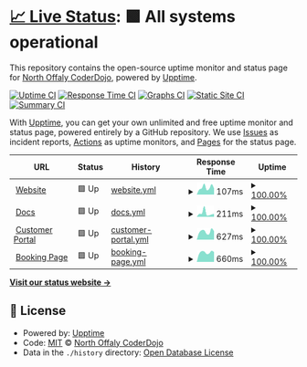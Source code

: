 # [📈 Live Status](https://status.northoffalydojo.xyz): <!--live status--> **🟩 All systems operational**

This repository contains the open-source uptime monitor and status page for [North Offaly CoderDojo](https://northoffalydojo.xyz), powered by [Upptime](https://github.com/upptime/upptime).

[![Uptime CI](https://github.com/northoffalydojo/status/workflows/Uptime%20CI/badge.svg)](https://github.com/northoffalydojo/status/actions?query=workflow%3A%22Uptime+CI%22)
[![Response Time CI](https://github.com/northoffalydojo/status/workflows/Response%20Time%20CI/badge.svg)](https://github.com/northoffalydojo/status/actions?query=workflow%3A%22Response+Time+CI%22)
[![Graphs CI](https://github.com/northoffalydojo/status/workflows/Graphs%20CI/badge.svg)](https://github.com/northoffalydojo/status/actions?query=workflow%3A%22Graphs+CI%22)
[![Static Site CI](https://github.com/northoffalydojo/status/workflows/Static%20Site%20CI/badge.svg)](https://github.com/northoffalydojo/status/actions?query=workflow%3A%22Static+Site+CI%22)
[![Summary CI](https://github.com/northoffalydojo/status/workflows/Summary%20CI/badge.svg)](https://github.com/northoffalydojo/status/actions?query=workflow%3A%22Summary+CI%22)

With [Upptime](https://upptime.js.org), you can get your own unlimited and free uptime monitor and status page, powered entirely by a GitHub repository. We use [Issues](https://github.com/northoffalydojo/status/issues) as incident reports, [Actions](https://github.com/northoffalydojo/status/actions) as uptime monitors, and [Pages](https://status.northoffalydojo.xyz) for the status page.

<!--start: status pages-->
<!-- This summary is generated by Upptime (https://github.com/upptime/upptime) -->
<!-- Do not edit this manually, your changes will be overwritten -->
<!-- prettier-ignore -->
| URL | Status | History | Response Time | Uptime |
| --- | ------ | ------- | ------------- | ------ |
| <img alt="" src="https://favicons.githubusercontent.com/northoffalydojo.xyz" height="13"> [Website](https://northoffalydojo.xyz) | 🟩 Up | [website.yml](https://github.com/northoffalydojo/statuspage/commits/HEAD/history/website.yml) | <details><summary><img alt="Response time graph" src="./graphs/website/response-time-week.png" height="20"> 107ms</summary><br><a href="https://status.northoffalydojo.xyz/history/website"><img alt="Response time 122" src="https://img.shields.io/endpoint?url=https%3A%2F%2Fraw.githubusercontent.com%2Fnorthoffalydojo%2Fstatuspage%2FHEAD%2Fapi%2Fwebsite%2Fresponse-time.json"></a><br><a href="https://status.northoffalydojo.xyz/history/website"><img alt="24-hour response time 95" src="https://img.shields.io/endpoint?url=https%3A%2F%2Fraw.githubusercontent.com%2Fnorthoffalydojo%2Fstatuspage%2FHEAD%2Fapi%2Fwebsite%2Fresponse-time-day.json"></a><br><a href="https://status.northoffalydojo.xyz/history/website"><img alt="7-day response time 107" src="https://img.shields.io/endpoint?url=https%3A%2F%2Fraw.githubusercontent.com%2Fnorthoffalydojo%2Fstatuspage%2FHEAD%2Fapi%2Fwebsite%2Fresponse-time-week.json"></a><br><a href="https://status.northoffalydojo.xyz/history/website"><img alt="30-day response time 110" src="https://img.shields.io/endpoint?url=https%3A%2F%2Fraw.githubusercontent.com%2Fnorthoffalydojo%2Fstatuspage%2FHEAD%2Fapi%2Fwebsite%2Fresponse-time-month.json"></a><br><a href="https://status.northoffalydojo.xyz/history/website"><img alt="1-year response time 122" src="https://img.shields.io/endpoint?url=https%3A%2F%2Fraw.githubusercontent.com%2Fnorthoffalydojo%2Fstatuspage%2FHEAD%2Fapi%2Fwebsite%2Fresponse-time-year.json"></a></details> | <details><summary><a href="https://status.northoffalydojo.xyz/history/website">100.00%</a></summary><a href="https://status.northoffalydojo.xyz/history/website"><img alt="All-time uptime 99.99%" src="https://img.shields.io/endpoint?url=https%3A%2F%2Fraw.githubusercontent.com%2Fnorthoffalydojo%2Fstatuspage%2FHEAD%2Fapi%2Fwebsite%2Fuptime.json"></a><br><a href="https://status.northoffalydojo.xyz/history/website"><img alt="24-hour uptime 100.00%" src="https://img.shields.io/endpoint?url=https%3A%2F%2Fraw.githubusercontent.com%2Fnorthoffalydojo%2Fstatuspage%2FHEAD%2Fapi%2Fwebsite%2Fuptime-day.json"></a><br><a href="https://status.northoffalydojo.xyz/history/website"><img alt="7-day uptime 100.00%" src="https://img.shields.io/endpoint?url=https%3A%2F%2Fraw.githubusercontent.com%2Fnorthoffalydojo%2Fstatuspage%2FHEAD%2Fapi%2Fwebsite%2Fuptime-week.json"></a><br><a href="https://status.northoffalydojo.xyz/history/website"><img alt="30-day uptime 99.98%" src="https://img.shields.io/endpoint?url=https%3A%2F%2Fraw.githubusercontent.com%2Fnorthoffalydojo%2Fstatuspage%2FHEAD%2Fapi%2Fwebsite%2Fuptime-month.json"></a><br><a href="https://status.northoffalydojo.xyz/history/website"><img alt="1-year uptime 99.99%" src="https://img.shields.io/endpoint?url=https%3A%2F%2Fraw.githubusercontent.com%2Fnorthoffalydojo%2Fstatuspage%2FHEAD%2Fapi%2Fwebsite%2Fuptime-year.json"></a></details>
| <img alt="" src="https://favicons.githubusercontent.com/support.northoffalydojo.xyz" height="13"> [Docs](https://support.northoffalydojo.xyz) | 🟩 Up | [docs.yml](https://github.com/northoffalydojo/statuspage/commits/HEAD/history/docs.yml) | <details><summary><img alt="Response time graph" src="./graphs/docs/response-time-week.png" height="20"> 211ms</summary><br><a href="https://status.northoffalydojo.xyz/history/docs"><img alt="Response time 263" src="https://img.shields.io/endpoint?url=https%3A%2F%2Fraw.githubusercontent.com%2Fnorthoffalydojo%2Fstatuspage%2FHEAD%2Fapi%2Fdocs%2Fresponse-time.json"></a><br><a href="https://status.northoffalydojo.xyz/history/docs"><img alt="24-hour response time 170" src="https://img.shields.io/endpoint?url=https%3A%2F%2Fraw.githubusercontent.com%2Fnorthoffalydojo%2Fstatuspage%2FHEAD%2Fapi%2Fdocs%2Fresponse-time-day.json"></a><br><a href="https://status.northoffalydojo.xyz/history/docs"><img alt="7-day response time 211" src="https://img.shields.io/endpoint?url=https%3A%2F%2Fraw.githubusercontent.com%2Fnorthoffalydojo%2Fstatuspage%2FHEAD%2Fapi%2Fdocs%2Fresponse-time-week.json"></a><br><a href="https://status.northoffalydojo.xyz/history/docs"><img alt="30-day response time 285" src="https://img.shields.io/endpoint?url=https%3A%2F%2Fraw.githubusercontent.com%2Fnorthoffalydojo%2Fstatuspage%2FHEAD%2Fapi%2Fdocs%2Fresponse-time-month.json"></a><br><a href="https://status.northoffalydojo.xyz/history/docs"><img alt="1-year response time 263" src="https://img.shields.io/endpoint?url=https%3A%2F%2Fraw.githubusercontent.com%2Fnorthoffalydojo%2Fstatuspage%2FHEAD%2Fapi%2Fdocs%2Fresponse-time-year.json"></a></details> | <details><summary><a href="https://status.northoffalydojo.xyz/history/docs">100.00%</a></summary><a href="https://status.northoffalydojo.xyz/history/docs"><img alt="All-time uptime 99.98%" src="https://img.shields.io/endpoint?url=https%3A%2F%2Fraw.githubusercontent.com%2Fnorthoffalydojo%2Fstatuspage%2FHEAD%2Fapi%2Fdocs%2Fuptime.json"></a><br><a href="https://status.northoffalydojo.xyz/history/docs"><img alt="24-hour uptime 100.00%" src="https://img.shields.io/endpoint?url=https%3A%2F%2Fraw.githubusercontent.com%2Fnorthoffalydojo%2Fstatuspage%2FHEAD%2Fapi%2Fdocs%2Fuptime-day.json"></a><br><a href="https://status.northoffalydojo.xyz/history/docs"><img alt="7-day uptime 100.00%" src="https://img.shields.io/endpoint?url=https%3A%2F%2Fraw.githubusercontent.com%2Fnorthoffalydojo%2Fstatuspage%2FHEAD%2Fapi%2Fdocs%2Fuptime-week.json"></a><br><a href="https://status.northoffalydojo.xyz/history/docs"><img alt="30-day uptime 100.00%" src="https://img.shields.io/endpoint?url=https%3A%2F%2Fraw.githubusercontent.com%2Fnorthoffalydojo%2Fstatuspage%2FHEAD%2Fapi%2Fdocs%2Fuptime-month.json"></a><br><a href="https://status.northoffalydojo.xyz/history/docs"><img alt="1-year uptime 99.98%" src="https://img.shields.io/endpoint?url=https%3A%2F%2Fraw.githubusercontent.com%2Fnorthoffalydojo%2Fstatuspage%2FHEAD%2Fapi%2Fdocs%2Fuptime-year.json"></a></details>
| <img alt="" src="https://favicons.githubusercontent.com/portal.northoffalydojo.xyz" height="13"> [Customer Portal](https://portal.northoffalydojo.xyz/support) | 🟩 Up | [customer-portal.yml](https://github.com/northoffalydojo/statuspage/commits/HEAD/history/customer-portal.yml) | <details><summary><img alt="Response time graph" src="./graphs/customer-portal/response-time-week.png" height="20"> 627ms</summary><br><a href="https://status.northoffalydojo.xyz/history/customer-portal"><img alt="Response time 912" src="https://img.shields.io/endpoint?url=https%3A%2F%2Fraw.githubusercontent.com%2Fnorthoffalydojo%2Fstatuspage%2FHEAD%2Fapi%2Fcustomer-portal%2Fresponse-time.json"></a><br><a href="https://status.northoffalydojo.xyz/history/customer-portal"><img alt="24-hour response time 659" src="https://img.shields.io/endpoint?url=https%3A%2F%2Fraw.githubusercontent.com%2Fnorthoffalydojo%2Fstatuspage%2FHEAD%2Fapi%2Fcustomer-portal%2Fresponse-time-day.json"></a><br><a href="https://status.northoffalydojo.xyz/history/customer-portal"><img alt="7-day response time 627" src="https://img.shields.io/endpoint?url=https%3A%2F%2Fraw.githubusercontent.com%2Fnorthoffalydojo%2Fstatuspage%2FHEAD%2Fapi%2Fcustomer-portal%2Fresponse-time-week.json"></a><br><a href="https://status.northoffalydojo.xyz/history/customer-portal"><img alt="30-day response time 574" src="https://img.shields.io/endpoint?url=https%3A%2F%2Fraw.githubusercontent.com%2Fnorthoffalydojo%2Fstatuspage%2FHEAD%2Fapi%2Fcustomer-portal%2Fresponse-time-month.json"></a><br><a href="https://status.northoffalydojo.xyz/history/customer-portal"><img alt="1-year response time 912" src="https://img.shields.io/endpoint?url=https%3A%2F%2Fraw.githubusercontent.com%2Fnorthoffalydojo%2Fstatuspage%2FHEAD%2Fapi%2Fcustomer-portal%2Fresponse-time-year.json"></a></details> | <details><summary><a href="https://status.northoffalydojo.xyz/history/customer-portal">100.00%</a></summary><a href="https://status.northoffalydojo.xyz/history/customer-portal"><img alt="All-time uptime 98.45%" src="https://img.shields.io/endpoint?url=https%3A%2F%2Fraw.githubusercontent.com%2Fnorthoffalydojo%2Fstatuspage%2FHEAD%2Fapi%2Fcustomer-portal%2Fuptime.json"></a><br><a href="https://status.northoffalydojo.xyz/history/customer-portal"><img alt="24-hour uptime 100.00%" src="https://img.shields.io/endpoint?url=https%3A%2F%2Fraw.githubusercontent.com%2Fnorthoffalydojo%2Fstatuspage%2FHEAD%2Fapi%2Fcustomer-portal%2Fuptime-day.json"></a><br><a href="https://status.northoffalydojo.xyz/history/customer-portal"><img alt="7-day uptime 100.00%" src="https://img.shields.io/endpoint?url=https%3A%2F%2Fraw.githubusercontent.com%2Fnorthoffalydojo%2Fstatuspage%2FHEAD%2Fapi%2Fcustomer-portal%2Fuptime-week.json"></a><br><a href="https://status.northoffalydojo.xyz/history/customer-portal"><img alt="30-day uptime 99.82%" src="https://img.shields.io/endpoint?url=https%3A%2F%2Fraw.githubusercontent.com%2Fnorthoffalydojo%2Fstatuspage%2FHEAD%2Fapi%2Fcustomer-portal%2Fuptime-month.json"></a><br><a href="https://status.northoffalydojo.xyz/history/customer-portal"><img alt="1-year uptime 98.45%" src="https://img.shields.io/endpoint?url=https%3A%2F%2Fraw.githubusercontent.com%2Fnorthoffalydojo%2Fstatuspage%2FHEAD%2Fapi%2Fcustomer-portal%2Fuptime-year.json"></a></details>
| <img alt="" src="https://favicons.githubusercontent.com/ti.to" height="13"> [Booking Page](https://ti.to/northoffalydojo) | 🟩 Up | [booking-page.yml](https://github.com/northoffalydojo/statuspage/commits/HEAD/history/booking-page.yml) | <details><summary><img alt="Response time graph" src="./graphs/booking-page/response-time-week.png" height="20"> 660ms</summary><br><a href="https://status.northoffalydojo.xyz/history/booking-page"><img alt="Response time 823" src="https://img.shields.io/endpoint?url=https%3A%2F%2Fraw.githubusercontent.com%2Fnorthoffalydojo%2Fstatuspage%2FHEAD%2Fapi%2Fbooking-page%2Fresponse-time.json"></a><br><a href="https://status.northoffalydojo.xyz/history/booking-page"><img alt="24-hour response time 684" src="https://img.shields.io/endpoint?url=https%3A%2F%2Fraw.githubusercontent.com%2Fnorthoffalydojo%2Fstatuspage%2FHEAD%2Fapi%2Fbooking-page%2Fresponse-time-day.json"></a><br><a href="https://status.northoffalydojo.xyz/history/booking-page"><img alt="7-day response time 660" src="https://img.shields.io/endpoint?url=https%3A%2F%2Fraw.githubusercontent.com%2Fnorthoffalydojo%2Fstatuspage%2FHEAD%2Fapi%2Fbooking-page%2Fresponse-time-week.json"></a><br><a href="https://status.northoffalydojo.xyz/history/booking-page"><img alt="30-day response time 1182" src="https://img.shields.io/endpoint?url=https%3A%2F%2Fraw.githubusercontent.com%2Fnorthoffalydojo%2Fstatuspage%2FHEAD%2Fapi%2Fbooking-page%2Fresponse-time-month.json"></a><br><a href="https://status.northoffalydojo.xyz/history/booking-page"><img alt="1-year response time 823" src="https://img.shields.io/endpoint?url=https%3A%2F%2Fraw.githubusercontent.com%2Fnorthoffalydojo%2Fstatuspage%2FHEAD%2Fapi%2Fbooking-page%2Fresponse-time-year.json"></a></details> | <details><summary><a href="https://status.northoffalydojo.xyz/history/booking-page">100.00%</a></summary><a href="https://status.northoffalydojo.xyz/history/booking-page"><img alt="All-time uptime 99.94%" src="https://img.shields.io/endpoint?url=https%3A%2F%2Fraw.githubusercontent.com%2Fnorthoffalydojo%2Fstatuspage%2FHEAD%2Fapi%2Fbooking-page%2Fuptime.json"></a><br><a href="https://status.northoffalydojo.xyz/history/booking-page"><img alt="24-hour uptime 100.00%" src="https://img.shields.io/endpoint?url=https%3A%2F%2Fraw.githubusercontent.com%2Fnorthoffalydojo%2Fstatuspage%2FHEAD%2Fapi%2Fbooking-page%2Fuptime-day.json"></a><br><a href="https://status.northoffalydojo.xyz/history/booking-page"><img alt="7-day uptime 100.00%" src="https://img.shields.io/endpoint?url=https%3A%2F%2Fraw.githubusercontent.com%2Fnorthoffalydojo%2Fstatuspage%2FHEAD%2Fapi%2Fbooking-page%2Fuptime-week.json"></a><br><a href="https://status.northoffalydojo.xyz/history/booking-page"><img alt="30-day uptime 99.90%" src="https://img.shields.io/endpoint?url=https%3A%2F%2Fraw.githubusercontent.com%2Fnorthoffalydojo%2Fstatuspage%2FHEAD%2Fapi%2Fbooking-page%2Fuptime-month.json"></a><br><a href="https://status.northoffalydojo.xyz/history/booking-page"><img alt="1-year uptime 99.94%" src="https://img.shields.io/endpoint?url=https%3A%2F%2Fraw.githubusercontent.com%2Fnorthoffalydojo%2Fstatuspage%2FHEAD%2Fapi%2Fbooking-page%2Fuptime-year.json"></a></details>

<!--end: status pages-->

[**Visit our status website →**](https://status.northoffalydojo.xyz)

## 📄 License

- Powered by: [Upptime](https://github.com/upptime/upptime)
- Code: [MIT](./LICENSE) © [North Offaly CoderDojo](https://northoffalydojo.xyz)
- Data in the `./history` directory: [Open Database License](https://opendatacommons.org/licenses/odbl/1-0/)
